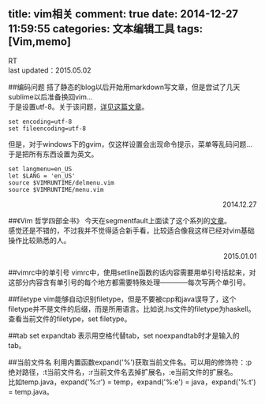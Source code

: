 title: vim相关
comment: true
date: 2014-12-27 11:59:55
categories: 文本编辑工具
tags: [Vim,memo]
---
RT 		
last updated：2015.05.02
<!--more-->

##编码问题
搭了静态的blog以后开始用markdown写文章，但是尝试了几天sublime以后准备换回vim...                 
于是设置utf-8。关于该问题，[详见这篇文章](http://edyfox.codecarver.org/html/vim_fileencodings_detection.html)。
```
set encoding=utf-8
set fileencoding=utf-8
```
但是，对于windows下的gvim，仅这样设置会出现命令提示，菜单等乱码问题...          
于是把所有东西设置为英文。
```
set langmenu=en_US
let $LANG = 'en_US'
source $VIMRUNTIME/delmenu.vim
source $VIMRUNTIME/menu.vim
```
<p align = "right">2014.12.27</p>

##《Vim 哲学四部全书》
今天在segmentfault上面读了这个系列的[文章](http://segmentfault.com/bookmark/1230000000761666)。		
感觉还是不错的，不过我并不觉得适合新手看，比较适合像我这样已经对vim基础操作比较熟悉的人。
<p align = "right">2015.01.01</p>

##vimrc中的单引号
vimrc中，使用setline函数的话内容需要用单引号括起来，对这部分内容含有单引号的每个地方都需要特殊处理————每次写两个单引号。

##filetype
vim能够自动识别filetype，但是不要被cpp和java误导了，这个filetype并不是文件的后缀，而是所用语言。比如说.hs文件的filetype为haskell。 		
查看当前文件的filetype，set filetype。

##tab
set expandtab 表示用空格代替tab，set noexpandtab时才是输入的tab。

##当前文件名
利用内置函数expand('%')获取当前文件名。可以用的修饰符：:p绝对路径，:t当前文件名，:r当前文件名去掉扩展名，:e当前文件的扩展名。 				
比如temp.java，expand('%:r') = temp，expand('%:e') = java，expand('%:t') = temp.java。